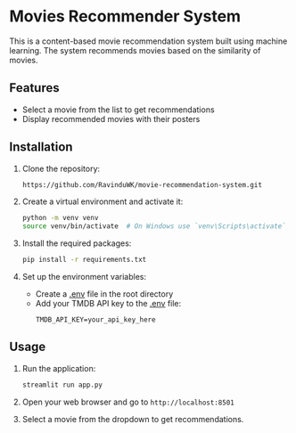 # Movies Recommender System

This is a content-based movie recommendation system built using machine learning. The system recommends movies based on the similarity of movies.

## Features

- Select a movie from the list to get recommendations
- Display recommended movies with their posters

## Installation

1. Clone the repository:

   ```sh
   https://github.com/RavinduWK/movie-recommendation-system.git
   ```

2. Create a virtual environment and activate it:

   ```sh
   python -m venv venv
   source venv/bin/activate  # On Windows use `venv\Scripts\activate`
   ```

3. Install the required packages:

   ```sh
   pip install -r requirements.txt
   ```

4. Set up the environment variables:
   - Create a [.env](http://_vscodecontentref_/1) file in the root directory
   - Add your TMDB API key to the [.env](http://_vscodecontentref_/2) file:
     ```env
     TMDB_API_KEY=your_api_key_here
     ```

## Usage

1. Run the application:

   ```sh
   streamlit run app.py
   ```

2. Open your web browser and go to `http://localhost:8501`

3. Select a movie from the dropdown to get recommendations.
